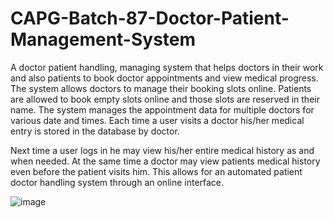 # CAPG-Batch-87-Doctor-Patient-Management-System

A doctor patient handling, managing system that helps doctors in their work and also patients to book doctor appointments and view medical progress. The system allows doctors to manage their booking slots online. Patients are allowed to book empty slots online and those slots are reserved in their name. The system manages the appointment data for multiple doctors for various date and times. Each time a user visits a doctor his/her medical entry is stored in the database by doctor.

Next time a user logs in he may view his/her entire medical history as and when needed. At the same time a doctor may view patients medical history even before the patient visits him. This allows for an automated patient doctor handling system through an online interface.








![image](https://user-images.githubusercontent.com/60824597/198195996-87b7edfc-0fe3-4c21-9431-330de478cc46.png)
